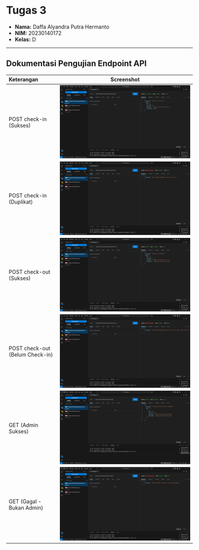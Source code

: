 # Tugas 3

- **Nama:** Daffa Alyandra Putra Hermanto
- **NIM:** 20230140172
- **Kelas:** D

---

## Dokumentasi Pengujian Endpoint API

| Keterangan                             | Screenshot                                                         |
| :------------------------------------- | :----------------------------------------------------------------: |
| POST check-in (Sukses) | ![Hasil Check-in Sukses](./ss/Check-in%20(Sukses).png)           |
| POST check-in (Duplikat) | ![Hasil Check-in Duplikat](./ss/Check-in%20(lebih%20dari%201%20kali).png)       |
| POST check-out (Sukses)  | ![Hasil Check-out Sukses](./ss/Check-out%20(Sukses).png)         |
| POST check-out (Belum Check-in) | ![Hasil Check-out Belum Checkin](./ss/Check-out%20(Gagal).png)     |
| GET (Admin Sukses) | ![Hasil Report Daily Sukses](./ss/Reports%20Daily%20(Sukses%20-%20Admin).png)   |
| GET (Gagal - Bukan Admin) | ![Hasil Report Daily Gagal User](./ss/Reports%20Daily%20(Gagal%20-%20User).png) |